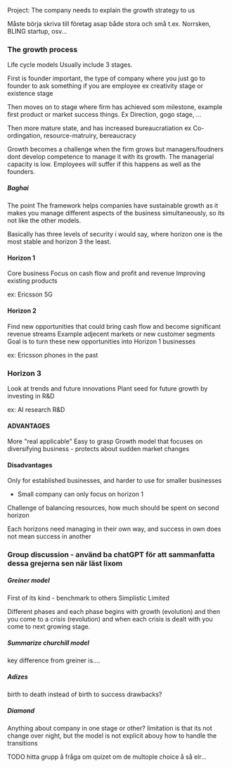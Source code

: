 Project:
The company needs to explain the growth strategy to us

Måste börja skriva till företag asap både stora och små
t.ex. Norrsken, BLING startup, osv...


### The growth process


Life cycle models
Usually include 3 stages.

First is founder important, the type of company where you just go to founder to ask something if you are employee ex creativity stage or existence stage 

Then moves on to stage where firm has achieved som milestone, example first product or market success things. Ex Direction, gogo stage, ...

Then more mature state, and has increased bureaucratiation ex Co-ordingation, resource-matruiry, bereaucracy

Growth becomes a challenge when the firm grows but managers/foudners dont develop competence to manage it with its growth. The managerial capacity is low. Employees will suffer if this happens as well as the founders.



##### Baghai 

The point 
The framework helps companies have sustainable growth as it makes you manage different aspects of the business simultaneously, so its not like the other models.

Basically has three levels of security i would say, where horizon one is the most stable and horizon 3 the least.
#### Horizon 1
Core business
Focus on cash flow and profit and revenue
Improving existing products

ex: Ericsson 5G

#### Horizon 2
Find new opportunities that could bring cash flow and become significant revenue streams
Example adjecent markets or new customer segments
Goal is to turn these new opportunities into Horizon 1 businesses

ex: Ericsson phones in the past 

### Horizon 3
Look at trends and future innovations
Plant seed for future growth by investing in R&D

ex: AI research R&D


#### ADVANTAGES
More "real applicable"
Easy to grasp
Growth model that focuses on diversifying business - protects about sudden market changes


#### Disadvantages
Only for established businesses, and harder to use for smaller businesses
- Small company can only focus on horizon 1

Challenge of balancing resources, how much should be spent on second horizon

Each horizons need managing in their own way, and success in own does not mean success in another



### Group discussion - använd ba chatGPT för att sammanfatta dessa grejerna sen när läst lixom

##### Greiner model

First of its kind - benchmark to others
Simplistic
Limited

Different phases and each phase begins with growth (evolution) and then you come to a crisis (revolution) and when each crisis is dealt with you come to next growing stage. 


##### Summarize churchill model

key difference from greiner is....


##### Adizes

birth to death instead of birth to success
drawbacks?

##### Diamond

Anything about company in one stage or other?
limitation is that its not change over night, but the model is not explicit abouy how to handle the transitions


TODO hitta grupp å fråga om quizet om de multople choice å så elr...